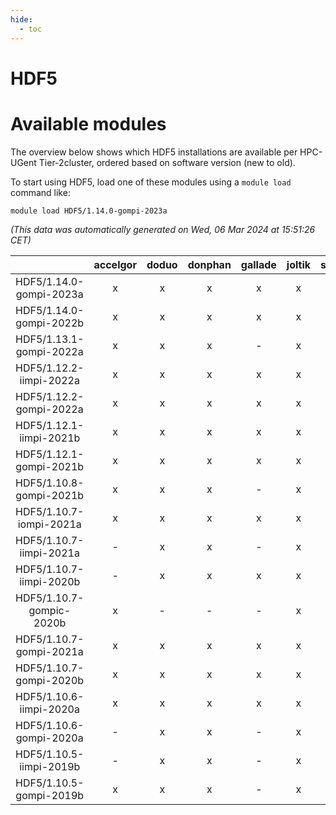 ```yaml
---
hide:
  - toc
---
```


HDF5
====

# Available modules


The overview below shows which HDF5 installations are available per HPC-UGent Tier-2cluster, ordered based on software version (new to old).

To start using HDF5, load one of these modules using a `module load` command like:

```shell
module load HDF5/1.14.0-gompi-2023a
```

*(This data was automatically generated on Wed, 06 Mar 2024 at 15:51:26 CET)*  

| |accelgor|doduo|donphan|gallade|joltik|skitty|
| :---: | :---: | :---: | :---: | :---: | :---: | :---: |
|HDF5/1.14.0-gompi-2023a|x|x|x|x|x|x|
|HDF5/1.14.0-gompi-2022b|x|x|x|x|x|x|
|HDF5/1.13.1-gompi-2022a|x|x|x|-|x|x|
|HDF5/1.12.2-iimpi-2022a|x|x|x|x|x|x|
|HDF5/1.12.2-gompi-2022a|x|x|x|x|x|x|
|HDF5/1.12.1-iimpi-2021b|x|x|x|x|x|x|
|HDF5/1.12.1-gompi-2021b|x|x|x|x|x|x|
|HDF5/1.10.8-gompi-2021b|x|x|x|-|x|x|
|HDF5/1.10.7-iompi-2021a|x|x|x|x|x|x|
|HDF5/1.10.7-iimpi-2021a|-|x|x|-|x|x|
|HDF5/1.10.7-iimpi-2020b|-|x|x|x|x|x|
|HDF5/1.10.7-gompic-2020b|x|-|-|-|x|-|
|HDF5/1.10.7-gompi-2021a|x|x|x|x|x|x|
|HDF5/1.10.7-gompi-2020b|x|x|x|x|x|x|
|HDF5/1.10.6-iimpi-2020a|x|x|x|x|x|x|
|HDF5/1.10.6-gompi-2020a|-|x|x|-|x|x|
|HDF5/1.10.5-iimpi-2019b|-|x|x|-|x|x|
|HDF5/1.10.5-gompi-2019b|x|x|x|-|x|x|
